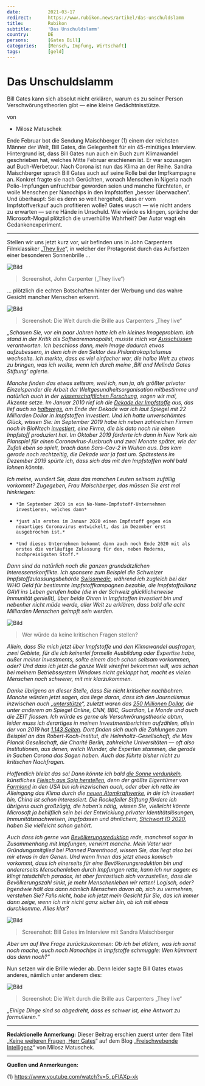 ```yaml
---
date:          2021-03-17
redirect:      https://www.rubikon.news/artikel/das-unschuldslamm
title:         Rubikon
subtitle:      'Das Unschuldslamm'
country:       DE
persons:       [Gates Bill]
categories:    [Mensch, Impfung, Wirtschaft]
tags:          [geld]
---
```

# Das Unschuldslamm  

Bill Gates kann sich absolut nicht erklären, warum es zu seiner Person Verschwörungstheorien gibt — eine kleine Gedächtnisstütze.

von 
   * Milosz Matuschek

Ende Februar bot die Sendung Maischberger (1) einem der reichsten Männer der Welt, Bill Gates, die Gelegenheit für ein 45-minütiges Interview. Hintergrund ist, dass Bill Gates nun auch ein Buch zum Klimawandel geschrieben hat, welches Mitte Februar erschienen ist. Er war sozusagen auf Buch-Werbetour. Nach Corona ist nun das Klima an der Reihe. Sandra Maischberger sprach Bill Gates auch auf seine Rolle bei der Impfkampagne an. Konkret fragte sie nach Gerüchten, wonach Menschen in Nigeria nach Polio-Impfungen unfruchtbar geworden seien und manche fürchteten, er wolle Menschen per Nanochips in den Impfstoffen „besser überwachen“. Und überhaupt: Sei es denn so weit hergeholt, dass er vom Impfstoffverkauf auch profitieren wolle? Gates wusch — wie nicht anders zu erwarten — seine Hände in Unschuld. Wie würde es klingen, spräche der Microsoft-Mogul plötzlich die unverhüllte Wahrheit? Der Autor wagt ein Gedankenexperiment. 

---

Stellen wir uns jetzt kurz vor, wir befinden uns in John Carpenters Filmklassiker „[They live](https://www.youtube.com/watch?v=g4XiKChyK7A )“, in welcher der Protagonist durch das Aufsetzen einer besonderen Sonnenbrille … 

![Bild](/media/images/1b56ebfa69c3d8292a899151e3851d35.jpg)

>Screenshot, John Carpenter („They live“) 

… plötzlich die echten Botschaften hinter der Werbung und das wahre Gesicht mancher Menschen erkennt. 

![Bild](/media/images/167c915d0b942b362a89df12bcc1334a.jpg)

>Screenshot: Die Welt durch die Brille aus Carpenters „They live“ 

*„Schauen Sie, vor ein paar Jahren hatte ich ein kleines Imageproblem. Ich stand in der Kritik als Softwaremonopolist, musste mich vor [Ausschüssen](https://www.youtube.com/watch?v=IF0GL2xEzIc ) verantworten. Ich beschloss dann, mein Image dadurch etwas aufzubessern, in dem ich in den Sektor des Philantrokapitalismus wechselte. Ich merkte, dass es viel einfacher war, die halbe Welt zu etwas zu bringen, was ich wollte, wenn ich durch meine ‚Bill and Melinda Gates Stiftung‘ agierte.* 

*Manche finden das etwas seltsam, weil ich, nun ja, als größter privater Einzelspender die Arbeit der Weltgesundheitsorganisation mitbestimme und natürlich auch in der [wissenschaftlichen Forschung](https://www.routledgehandbooks.com/doi/10.4324/9781315297255-20 ), sagen wir mal, Akzente setze. Im Januar 2010 rief ich die [Dekade der Impfstoffe](https://www.gatesfoundation.org/Media-Center/Press-Releases/2010/12/Global-Health-Leaders-Launch-Decade-of-Vaccines-Collaboration ) aus, das lief auch so [halbwegs](https://www.gatesfoundation.org/Media-Center/Press-Releases/2010/12/Global-Health-Leaders-Launch-Decade-of-Vaccines-Collaboration ), am Ende der Dekade war ich laut Spiegel mit 22 Milliarden Dollar in Impfstoffen investiert. Und ich hatte unverschämtes Glück, wissen Sie: Im September 2019 habe ich neben zahlreichen Firmen noch in BioNtech [investiert](https://www.biospace.com/article/releases/biontech-announces-new-collaboration-to-develop-hiv-and-tuberculosis-programs/ ), eine Firma, die bis dato noch nie einen Impfstoff produziert hat. Im Oktober 2019 förderte ich dann in New York ein Planspiel für einen Coronavirus-Ausbruch und zwei Monate später, wie der Zufall eben so spielt, brach dann Sars-Cov-2 in Wuhan aus. Das kam gerade noch rechtzeitig, die Dekade war ja fast um. Spätestens im Dezember 2019 spürte ich, dass sich das mit den Impfstoffen wohl bald lohnen könnte.*

*Ich meine, wundert Sie, dass das manchen Leuten seltsam zufällig vorkommt? Zugegeben, Frau Maischberger, das müssen Sie erst mal hinkriegen:* 

*     *Im September 2019 in ein No-Name-Impfstoff-Unternehmen investieren, welches dann*
*     *just als erstes im Januar 2020 einen Impfstoff gegen ein neuartiges Coronavirus entwickelt, das im Dezember erst ausgebrochen ist.* 
*     *Und dieses Unternehmen bekommt dann auch noch Ende 2020 mit als erstes die vorläufige Zulassung für den, neben Moderna, hochpreisigsten Stoff.*
      
*Dann sind da natürlich noch die ganzen grundsätzlichen Interessenskonflikte. Ich sponsere zum Beispiel die Schweizer Impfstoffzulassungsbehörde [Swissmedic](https://www.swissmedic.ch/swissmedic/de/home/ueber-uns/internationale-zusammenarbeit/multilaterale-zusammenarbeit-mit-internationalen-organisationen-/bill-and-melinda-gates-foundation.html ), während ich zugleich bei der WHO Geld für bestimmte Impfstoffkampagnen bezahle, die Impfstoffallianz GAVI ins Leben gerufen habe (die in der Schweiz glücklicherweise Immunität genießt), über beide Ohren in Impfstoffen investiert bin und nebenher nicht müde werde, aller Welt zu erklären, dass bald alle acht Milliarden Menschen geimpft sein werden.* 

![Bild](/media/images/b4f0d137fee29f0acabc22ad3ed65388.jpg)

> Wer würde da keine kritischen Fragen stellen?

*Allein, dass Sie mich jetzt über Impfstoffe und den Klimawandel ausfragen, zwei Gebiete, für die ich keinerlei formelle Ausbildung oder Expertise habe, außer meiner Investments, sollte einem doch schon seltsam vorkommen, oder? Und dass ich jetzt die ganze Welt virenfrei bekommen will, was schon bei meinem Betriebssystem Windows nicht geklappt hat, macht es vielen Menschen noch schwerer, mit mir klarzukommen.*

*Danke übrigens an dieser Stelle, dass Sie nicht kritischer nachbohren. Manche würden jetzt sagen, das liege daran, dass ich den Journalismus inzwischen auch „[unterstütze](https://www.cjr.org/criticism/gates-foundation-journalism-funding.php )“, zuletzt waren das [250 Millionen Dollar](https://www.americanpressinstitute.org/wp-content/uploads/2016/04/The-ethical-terrain-of-nonprofit-journalism.pdf ), die unter anderem an Spiegel Online, CNN, BBC, Guardian, Le Monde und auch die ZEIT flossen. Ich würde es gerne als Verschwörungstheorie abtun, leider muss ich derartiges in meinen Investmentberichten aufzählen, allein der von 2019 hat [1.143 Seiten](https://www.gatesfoundation.org/-/media/GFO/Who-We-Are/Financials/A-01_BMGF-Form-990-PF_TR_19-PD-Copy.ashx?la=en&hash=4B1EF33D055662A75BEE887181F89556FA1DF03D ). Dort finden sich auch die Zahlungen zum Beispiel an das Robert-Koch-Institut, die Helmholtz-Gesellschaft, die Max Planck Gesellschaft, die Charité Berlin, zahlreiche Universitäten — oft also Institutionen, aus denen, welch Wunder, die Experten stammen, die gerade in Sachen Corona das Sagen haben. Auch das führte bisher nicht zu kritischen Nachfragen.*

*Hoffentlich bleibt das so! Dann könnte ich bald [die Sonne verdunkeln](https://www.forbes.com/sites/arielcohen/2021/01/11/bill-gates-backed-climate-solution-gains-traction-but-concerns-linger/?sh=7979cc6793b6&fbclid=IwAR1ezJk-A12wQt2dl1it3dvW5bx4_sO3O9xUl7SnS7YopppL0J3xwUMIRIE ), künstliches [Fleisch aus Soja herstellen](https://www.popularmechanics.com/science/a35540819/what-is-synthetic-beef-bill-gates-lab-grown-meat/ ), denn der größte Eigentümer von [Farmland](https://www.forbes.com/sites/arielshapiro/2021/01/14/americas-biggest-owner-of-farmland-is-now-bill-gates-bezos-turner/ ) in den USA bin ich inzwischen auch, oder aber ich rette im Alleingang das Klima durch die [neuen Atomkraftwerke](https://www.reuters.com/article/us-usa-nuclearpower-terrapower/bill-gates-nuclear-venture-plans-reactor-to-complement-solar-wind-power-boom-idINKBN25N2U8?edition-redirect=in ), in die ich investiert bin, China ist schon interessiert. Die Rockefeller Stiftung fördere ich übrigens auch großzügig, die haben´s nötig, wissen Sie, vielleicht könnte Microsoft ja behilflich sein bei der Entwicklung privater Identitätslösungen, Immunitätsnachweisen, Impfpässen und ähnlichem, [Stichwort ID 2020](https://norberthaering.de/die-regenten-der-welt/id2020-ktdi-apple-google/ ), haben Sie vielleicht schon gehört.* 

*Auch dass ich gerne von [Bevölkerungsreduktion](https://www.youtube.com/watch?v=K7GmNePcLck ) rede, manchmal sogar in Zusammenhang mit Impfungen, verwirrt manche. Mein Vater war Gründungsmitglied bei Planned Parenthood, wissen Sie, das liegt also bei mir etwas in den Genen. Und wenn Ihnen das jetzt etwas komisch vorkommt, dass ich einerseits für eine Bevölkerungsreduktion bin und andererseits Menschenleben durch Impfungen rette, kann ich nur sagen: es klingt tatsächlich paradox, ist aber fantastisch sich vorzustellen, dass die Bevölkerungszahl sinkt, je mehr Menschenleben wir retten! Logisch, oder? Irgendwie hält das dann nämlich Menschen davon ab, sich zu vermehren, verstehen Sie? Falls nicht, habe ich jetzt mein Gesicht für Sie, das ich immer dann zeige, wenn ich mir nicht ganz sicher bin, ob ich mit etwas durchkomme. Alles klar?*

![Bild](/media/images/91d5ff1838ca2f7e21e5e2cc82ec0486.jpg)

>Screenshot: Bill Gates im Interview mit Sandra Maischberger 

*Aber um auf Ihre Frage zurückzukommen: Ob ich bei alldem, was ich sonst noch mache, auch noch Nanochips in Impfstoffe schmuggle: Wen kümmert das denn noch?“* 

Nun setzen wir die Brille wieder ab. Denn leider sagte Bill Gates etwas anderes, nämlich unter anderem dies: 

![Bild](/media/images/aca86bfa9c76959e14822cea3d66ea7a.jpg)

>Screenshot: Die Welt durch die Brille aus Carpenters „They live“

*„Einige Dinge sind so abgedreht, dass es schwer ist, eine Antwort zu formulieren.“*

---
**Redaktionelle Anmerkung:** Dieser Beitrag erschien zuerst unter dem Titel „[Keine weiteren Fragen, Herr Gates](https://miloszmatuschek.substack.com/p/billgates )“ auf dem Blog „[Freischwebende Intelligenz](https://miloszmatuschek.substack.com/ )“ von Milosz Matuschek. 

---
**Quellen und Anmerkungen:**

(1) https://www.youtube.com/watch?v=5_pFlAXp-xk


